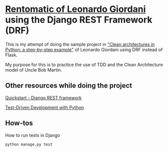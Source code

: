 # [Rentomatic of Leonardo Giordani](http://blog.thedigitalcatonline.com/blog/2016/11/14/clean-architectures-in-python-a-step-by-step-example/) using the Django REST Framework (DRF) 

This is my attempt of doing the sample project in ["Clean architectures in Python: a step-by-step example"](http://blog.thedigitalcatonline.com/blog/2016/11/14/clean-architectures-in-python-a-step-by-step-example/) of Leonardo Giordani using DRF instead of Flask.

My purpose for this is to practice the use of TDD and the Clean Architecture model of Uncle Bob Martin.


## Other resources while doing the project

[Quickstart - Django REST framework](http://www.django-rest-framework.org/tutorial/quickstart/)

[Test-Driven Development with Python](https://www.obeythetestinggoat.com/book/)


## How-tos

How to run tests in Django

```
python manage.py test
```